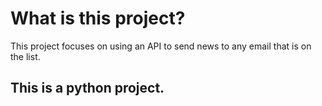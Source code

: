 # What is this project?
This project focuses on using an API to send news
to any email that is on the list.
## This is a python project.